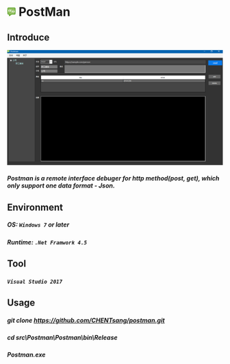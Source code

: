 # <img src = "image/post.png" style = "width: 20px; height: 20px;"/> PostMan 
## Introduce
<img src = "image/sample1.png"/>

##### Postman is a remote interface debuger for http method(post, get), which only support one data format - Json.
## Environment
##### OS: `Windows 7` or later
##### Runtime: `.Net Framwork 4.5`
## Tool
##### `Visual Studio 2017`
## Usage
##### git clone https://github.com/CHENTsang/postman.git
##### cd src\Postman\Postman\bin\Release
##### Postman.exe